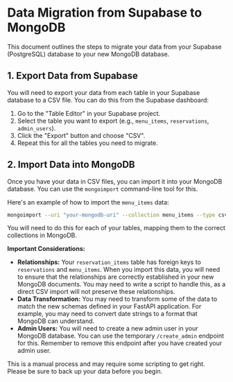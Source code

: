 # Data Migration from Supabase to MongoDB

This document outlines the steps to migrate your data from your Supabase (PostgreSQL) database to your new MongoDB database.

## 1. Export Data from Supabase

You will need to export your data from each table in your Supabase database to a CSV file. You can do this from the Supabase dashboard:

1.  Go to the "Table Editor" in your Supabase project.
2.  Select the table you want to export (e.g., `menu_items`, `reservations`, `admin_users`).
3.  Click the "Export" button and choose "CSV".
4.  Repeat this for all the tables you need to migrate.

## 2. Import Data into MongoDB

Once you have your data in CSV files, you can import it into your MongoDB database. You can use the `mongoimport` command-line tool for this.

Here's an example of how to import the `menu_items` data:

```bash
mongoimport --uri "your-mongodb-uri" --collection menu_items --type csv --file path/to/your/menu_items.csv --headerline
```

You will need to do this for each of your tables, mapping them to the correct collections in MongoDB.

**Important Considerations:**

*   **Relationships:** Your `reservation_items` table has foreign keys to `reservations` and `menu_items`. When you import this data, you will need to ensure that the relationships are correctly established in your new MongoDB documents. You may need to write a script to handle this, as a direct CSV import will not preserve these relationships.
*   **Data Transformation:** You may need to transform some of the data to match the new schemas defined in your FastAPI application. For example, you may need to convert date strings to a format that MongoDB can understand.
*   **Admin Users:** You will need to create a new admin user in your MongoDB database. You can use the temporary `/create_admin` endpoint for this. Remember to remove this endpoint after you have created your admin user.

This is a manual process and may require some scripting to get right. Please be sure to back up your data before you begin.
